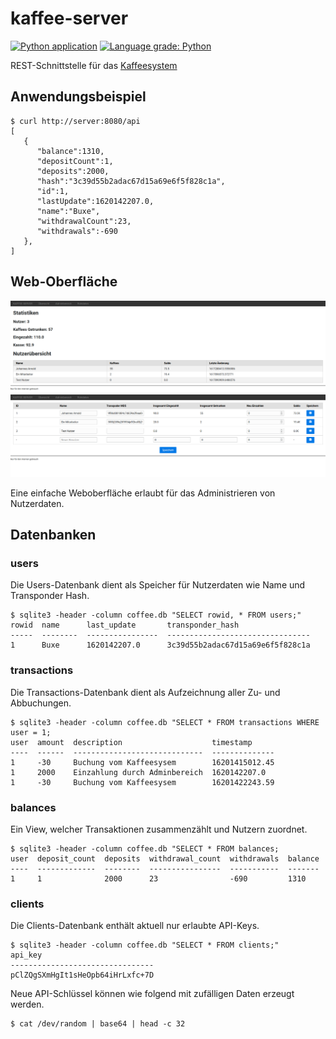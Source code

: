 # kaffee-server

[![Python application](https://github.com/j0hax/kaffee-server/actions/workflows/python-app.yml/badge.svg)](https://github.com/j0hax/kaffee-server/actions/workflows/python-app.yml)
[![Language grade: Python](https://img.shields.io/lgtm/grade/python/g/j0hax/kaffee-server.svg?logo=lgtm&logoWidth=18)](https://lgtm.com/projects/g/j0hax/kaffee-server/context:python)

REST-Schnittstelle für das [Kaffeesystem](https://github.com/j0hax/kaffee-ui)

## Anwendungsbeispiel
```console
$ curl http://server:8080/api
[
   {
      "balance":1310,
      "depositCount":1,
      "deposits":2000,
      "hash":"3c39d55b2adac67d15a69e6f5f828c1a",
      "id":1,
      "lastUpdate":1620142207.0,
      "name":"Buxe",
      "withdrawalCount":23,
      "withdrawals":-690
   },
]
```

## Web-Oberfläche

![Überblick](screenshots/overview.png)
![Admin-Bereich](screenshots/admin.png)

Eine einfache Weboberfläche erlaubt für das Administrieren von Nutzerdaten.

## Datenbanken

### users
Die Users-Datenbank dient als Speicher für Nutzerdaten wie Name und Transponder Hash.

```console
$ sqlite3 -header -column coffee.db "SELECT rowid, * FROM users;"
rowid  name      last_update       transponder_hash
-----  --------  ----------------  --------------------------------
1      Buxe      1620142207.0      3c39d55b2adac67d15a69e6f5f828c1a
```

### transactions
Die Transactions-Datenbank dient als Aufzeichnung aller Zu- und Abbuchungen.

```console
$ sqlite3 -header -column coffee.db "SELECT * FROM transactions WHERE user = 1;
user  amount  description                    timestamp     
----  ------  -----------------------------  --------------
1     -30     Buchung vom Kaffeesysem        16201415012.45
1     2000    Einzahlung durch Adminbereich  1620142207.0  
1     -30     Buchung vom Kaffeesysem        16201422243.59
```

### balances
Ein View, welcher Transaktionen zusammenzählt und Nutzern zuordnet.

```console
$ sqlite3 -header -column coffee.db "SELECT * FROM balances;
user  deposit_count  deposits  withdrawal_count  withdrawals  balance
----  -------------  --------  ----------------  -----------  -------
1     1              2000      23                -690         1310 
```

### clients
Die Clients-Datenbank enthält aktuell nur erlaubte API-Keys.

```console
$ sqlite3 -header -column coffee.db "SELECT * FROM clients;"
api_key                         
--------------------------------
pClZQgSXmHgIt1sHeOpb64iHrLxfc+7D
```

Neue API-Schlüssel können wie folgend mit zufälligen Daten erzeugt werden. 

```console
$ cat /dev/random | base64 | head -c 32
```
